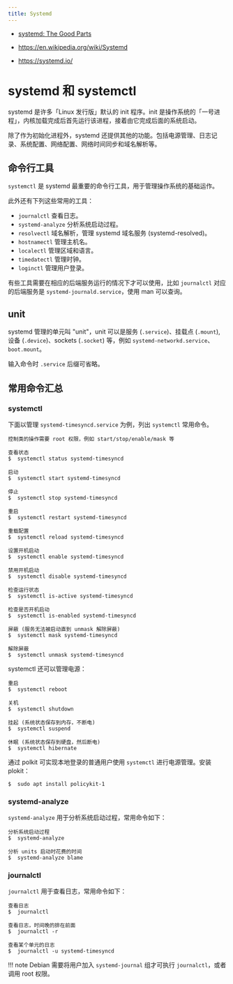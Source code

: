 ```yaml
---
title: Systemd
---
```

- [systemd: The Good Parts](https://www.hashicorp.com/resources/systemd-the-good-parts)

- https://en.wikipedia.org/wiki/Systemd

- https://systemd.io/


# systemd 和 systemctl

systemd 是许多「Linux 发行版」默认的 init 程序。init 是操作系统的「一号进程」，内核加载完成后首先运行该进程，接着由它完成后面的系统启动。

除了作为初始化进程外，systemd 还提供其他的功能。包括电源管理、日志记录、系统配置、网络配置、网络时间同步和域名解析等。

## 命令行工具

`systemctl` 是 systemd 最重要的命令行工具，用于管理操作系统的基础运作。

此外还有下列这些常用的工具：

- `journalctl` 查看日志。
- `systemd-analyze` 分析系统启动过程。
- `resolvectl` 域名解析，管理 systemd 域名服务 (systemd-resolved)。
- `hostnamectl` 管理主机名。
- `localectl` 管理区域和语言。
- `timedatectl` 管理时钟。
- `loginctl` 管理用户登录。

有些工具需要在相应的后端服务运行的情况下才可以使用，比如 `journalctl` 对应的后端服务是 `systemd-journald.service`，使用 man 可以查询。

## unit

systemd 管理的单元叫 "unit"，unit 可以是服务 (`.service`)、挂载点 (`.mount`), 设备 (`.device`)、sockets (`.socket`) 等，例如 `systemd-networkd.service`、`boot.mount`。

输入命令时 `.service` 后缀可省略。

## 常用命令汇总

### systemctl

下面以管理 `systemd-timesyncd.service` 为例，列出 `systemctl` 常用命令。

``` shell-session
控制类的操作需要 root 权限，例如 start/stop/enable/mask 等

查看状态
$  systemctl status systemd-timesyncd

启动
$  systemctl start systemd-timesyncd

停止
$  systemctl stop systemd-timesyncd

重启
$  systemctl restart systemd-timesyncd

重载配置
$  systemctl reload systemd-timesyncd

设置开机启动
$  systemctl enable systemd-timesyncd

禁用开机启动
$  systemctl disable systemd-timesyncd

检查运行状态
$  systemctl is-active systemd-timesyncd

检查是否开机启动
$  systemctl is-enabled systemd-timesyncd

屏蔽 (服务无法被启动直到 unmask 解除屏蔽)
$  systemctl mask systemd-timesyncd

解除屏蔽
$  systemctl unmask systemd-timesyncd
```

systemctl 还可以管理电源：

``` shell-session
重启
$  systemctl reboot

关机
$  systemctl shutdown

挂起 (系统状态保存到内存，不断电)
$  systemctl suspend

休眠 (系统状态保存到硬盘，然后断电)
$  systemctl hibernate
```

通过 polkit 可实现本地登录的普通用户使用 `systemctl` 进行电源管理。安装 plokit：

```
$  sudo apt install policykit-1
```

### systemd-analyze

`systemd-analyze` 用于分析系统启动过程，常用命令如下：

``` shell-session
分析系统启动过程
$  systemd-analyze

分析 units 启动时花费的时间
$  systemd-analyze blame
```

### journalctl

`journalctl` 用于查看日志，常用命令如下：

``` shell-session
查看日志
$  journalctl

查看日志，时间晚的排在前面
$  journalctl -r

查看某个单元的日志
$  journalctl -u systemd-timesyncd
```

!!! note
    Debian 需要将用户加入 `systemd-journal` 组才可执行 `journalctl`，或者调用 root 权限。